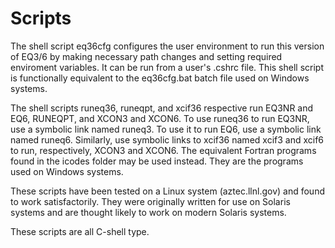 # Scripts

The shell script eq36cfg configures the user environment to run this version of EQ3/6 by
making necessary path changes and setting required enviroment variables. It can be run from
a user's .cshrc file. This shell script is functionally equivalent to the eq36cfg.bat batch
file used on Windows systems.

The shell scripts runeq36, runeqpt, and xcif36 respective run EQ3NR and EQ6, RUNEQPT, and
XCON3 and XCON6. To use runeq36 to run EQ3NR, use a symbolic link named runeq3. To use
it to run EQ6, use a symbolic link named runeq6. Similarly, use symbolic links to xcif36
named xcif3 and xcif6 to run, respectively, XCON3 and XCON6. The equivalent Fortran programs 
found in the icodes folder may be used instead. They are the programs used on Windows
systems.

These scripts have been tested on a Linux system (aztec.llnl.gov) and found to work
satisfactorily. They were originally written for use on Solaris systems and are thought
likely to work on modern Solaris systems.

These scripts are all C-shell type.
